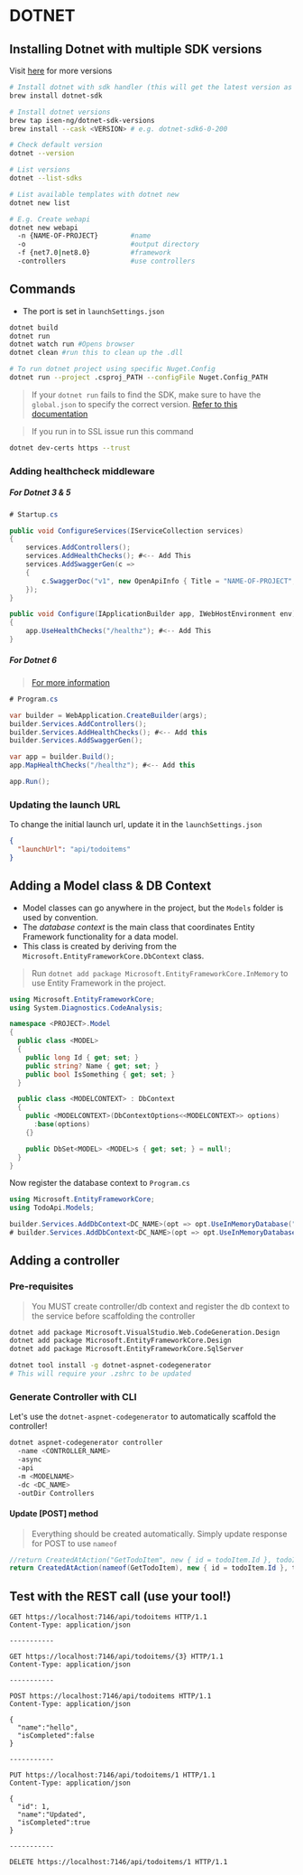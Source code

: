 # DOTNET

## Installing Dotnet with multiple SDK versions

Visit [here](https://github.com/isen-ng/homebrew-dotnet-sdk-versions) for more versions

```sh
# Install dotnet with sdk handler (this will get the latest version as well)
brew install dotnet-sdk

# Install dotnet versions
brew tap isen-ng/dotnet-sdk-versions
brew install --cask <VERSION> # e.g. dotnet-sdk6-0-200

# Check default version
dotnet --version

# List versions
dotnet --list-sdks

# List available templates with dotnet new
dotnet new list

# E.g. Create webapi
dotnet new webapi
  -n {NAME-OF-PROJECT}        #name
  -o                          #output directory
  -f {net7.0|net8.0}          #framework
  -controllers                #use controllers
```

## Commands

- The port is set in `launchSettings.json`

```sh
dotnet build
dotnet run
dotnet watch run #Opens browser
dotnet clean #run this to clean up the .dll

# To run dotnet project using specific Nuget.Config
dotnet run --project .csproj_PATH --configFile Nuget.Config_PATH
```

> If your `dotnet run` fails to find the SDK, make sure to have the `global.json` to specify the correct version. [Refer to this documentation](https://learn.microsoft.com/en-us/dotnet/core/versions/selection#the-sdk-uses-the-latest-installed-version)

> If you run in to SSL issue run this command

```sh
dotnet dev-certs https --trust
```

### Adding healthcheck middleware

##### For Dotnet 3 & 5

```cs
# Startup.cs

public void ConfigureServices(IServiceCollection services)
{
    services.AddControllers();
    services.AddHealthChecks(); #<-- Add This
    services.AddSwaggerGen(c =>
    {
        c.SwaggerDoc("v1", new OpenApiInfo { Title = "NAME-OF-PROJECT", Version = "v1" });
    });
}

public void Configure(IApplicationBuilder app, IWebHostEnvironment env)
{
    app.UseHealthChecks("/healthz"); #<-- Add This
}
```

##### For Dotnet 6

> [For more information](https://docs.microsoft.com/en-us/aspnet/core/host-and-deploy/health-checks?view=aspnetcore-6.0)

```cs
# Program.cs

var builder = WebApplication.CreateBuilder(args);
builder.Services.AddControllers();
builder.Services.AddHealthChecks(); #<-- Add this
builder.Services.AddSwaggerGen();

var app = builder.Build();
app.MapHealthChecks("/healthz"); #<-- Add this

app.Run();
```

### Updating the launch URL

To change the initial launch url, update it in the `launchSettings.json`

```json
{
  "launchUrl": "api/todoitems"
}
```

## Adding a Model class & DB Context

- Model classes can go anywhere in the project, but the `Models` folder is used by convention.
- The _database context_ is the main class that coordinates Entity Framework functionality for a data model.
- This class is created by deriving from the `Microsoft.EntityFrameworkCore.DbContext` class.

> Run `dotnet add package Microsoft.EntityFrameworkCore.InMemory` to use Entity Framework in the project.

```cs
using Microsoft.EntityFrameworkCore;
using System.Diagnostics.CodeAnalysis;

namespace <PROJECT>.Model
{
  public class <MODEL>
  {
    public long Id { get; set; }
    public string? Name { get; set; }
    public bool IsSomething { get; set; }
  }

  public class <MODELCONTEXT> : DbContext
  {
    public <MODELCONTEXT>(DbContextOptions<<MODELCONTEXT>> options)
      :base(options)
    {}

    public DbSet<MODEL> <MODEL>s { get; set; } = null!;
  }
}
```

Now register the database context to `Program.cs`

```cs
using Microsoft.EntityFrameworkCore;
using TodoApi.Models;

builder.Services.AddDbContext<DC_NAME>(opt => opt.UseInMemoryDatabase("InMemoryDbName"));
# builder.Services.AddDbContext<DC_NAME>(opt => opt.UseInMemoryDatabase("TodoList"));
```

## Adding a controller

### Pre-requisites

> You MUST create controller/db context and register the db context to the service before scaffolding the controller

```sh
dotnet add package Microsoft.VisualStudio.Web.CodeGeneration.Design
dotnet add package Microsoft.EntityFrameworkCore.Design
dotnet add package Microsoft.EntityFrameworkCore.SqlServer

dotnet tool install -g dotnet-aspnet-codegenerator
# This will require your .zshrc to be updated
```

### Generate Controller with CLI

Let's use the `dotnet-aspnet-codegenerator` to automatically scaffold the controller!

```sh
dotnet aspnet-codegenerator controller
  -name <CONTROLLER_NAME>
  -async
  -api
  -m <MODELNAME>
  -dc <DC_NAME>
  -outDir Controllers
```

#### Update [POST] method

> Everything should be created automatically. Simply update response for POST to use `nameof`

```cs
//return CreatedAtAction("GetTodoItem", new { id = todoItem.Id }, todoItem);
return CreatedAtAction(nameof(GetTodoItem), new { id = todoItem.Id }, todoItem);
```

## Test with the REST call (use your tool!)

```http
GET https://localhost:7146/api/todoitems HTTP/1.1
Content-Type: application/json

-----------

GET https://localhost:7146/api/todoitems/{3} HTTP/1.1
Content-Type: application/json

-----------

POST https://localhost:7146/api/todoitems HTTP/1.1
Content-Type: application/json

{
  "name":"hello",
  "isCompleted":false
}

-----------

PUT https://localhost:7146/api/todoitems/1 HTTP/1.1
Content-Type: application/json

{
  "id": 1,
  "name":"Updated",
  "isCompleted":true
}

-----------

DELETE https://localhost:7146/api/todoitems/1 HTTP/1.1
```
